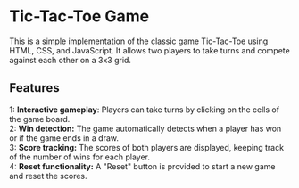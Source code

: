 # Tic-Tac-Toe Game
This is a simple implementation of the classic game Tic-Tac-Toe using HTML, CSS, and JavaScript. It allows two players to take turns and compete against each other on a 3x3 grid.

## Features
1:  <b>Interactive gameplay</b>: Players can take turns by clicking on the cells of the game board.</br>
2:  <b>Win detection:</b> The game automatically detects when a player has won or if the game ends in a draw.</br>
3:  <b>Score tracking:</b> The scores of both players are displayed, keeping track of the number of wins for each player.</br>
4:  <b>Reset functionality:</b> A "Reset" button is provided to start a new game and reset the scores.</br>
